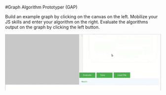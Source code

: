 #Graph Algorithm Prototyper (GAP)

Build an example graph by clicking on the canvas on the left. Mobilize your JS skills and enter your algorithm on the right. Evaluate the algorithms output on the graph by clicking the left button.

![gap-howto](tutvid.gif)
